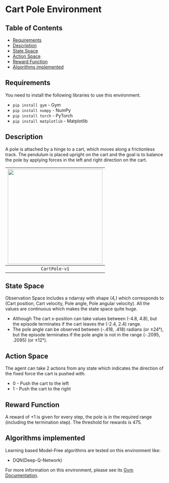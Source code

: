 # Cart Pole Environment

## Table of Contents
- [Requirements](#requirements)
- [Description](#description)
- [State Space](#state-space)
- [Action Space](#action-space)
- [Reward Function](#reward-function)
- [Algorithms implemented](#algorithms-implemented)

## Requirements
You need to install the following libraries to use this environment.
- `pip install gym` - Gym
- `pip install numpy` - NumPy
- `pip install torch` - PyTorch
- `pip install matplotlib` - Matplotlib

## Description
A pole is attached by a hinge to a cart, which moves along a frictionless track. The pendulum is placed upright on the cart and the goal is to balance the pole by applying forces in the left and right direction on the cart.

|<img src="https://github.com/RaviAgrawal-1824/Implementation_of_RL_Algorithms/assets/109269344/f6d2123f-c767-4c4a-a4dd-613efb1c51a6" width="300" height="300" /> |
|:--:|
|`CartPole-v1`|

## State Space
Observation Space includes a ndarray with shape (4,) which corresponds to (Cart position, Cart velocity, Pole angle, Pole angular velocity). All the values are continuous which makes the state space quite huge.
- Although The cart x-position can take values between (-4.8, 4.8), but the episode terminates if the cart leaves the (-2.4, 2.4) range.
- The pole angle can be observed between (-.418, .418) radians (or ±24°), but the episode terminates if the pole angle is not in the range (-.2095, .2095) (or ±12°).

## Action Space
The agent can take 2 actions from any state which indicates the direction of the fixed force the cart is pushed with.
- 0 - Push the cart to the left
- 1 - Push the cart to the right

## Reward Function
A reward of +1 is given for every step, the pole is in the required range (including the termination step). The threshold for rewards is 475.

## Algorithms implemented
Learning based Model-Free algorithms are tested on this environment like:
- DQN(Deep-Q-Network)

For more information on this environment, please see its [Gym Documentation](https://www.gymlibrary.dev/environments/classic_control/cart_pole/).
